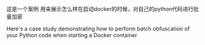  这是一个案例
 用来展示怎么样在启动docker的时候，对自己的python代码进行批量加密


Here's a case study demonstrating how to perform batch obfuscation of your Python code when starting a Docker container